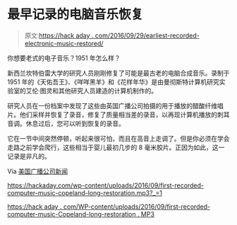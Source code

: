 # 最早记录的电脑音乐恢复

> 原文:[https://hack aday . com/2016/09/29/earliest-recorded-electronic-music-restored/](https://hackaday.com/2016/09/29/earliest-recorded-electronic-music-restored/)

你想要老式的电子音乐？1951 年怎么样？

新西兰坎特伯雷大学的研究人员刚刚修复了可能是最古老的电脑合成音乐。录制于 1951 年的《天佑吾王》、《咩咩黑羊》和《花样年华》是由曼彻斯特计算机研究实验室的艾伦·图灵和其他研究人员建造的计算机制作的。

研究人员在一份档案中发现了这些由英国广播公司拍摄的用于播放的醋酸纤维唱片。他们采样并恢复了录音，修复了质量相当差的录音，以再现计算机播放的刺耳音调。休息过后，您可以听到恢复的录音。

它在一节中间突然停顿，听起来很可怕，而且在高音上走调了。但是你必须在学会走路之前学会爬行，这些相当于婴儿最初几步的 8 毫米胶片。正因为如此，这一记录是非凡的。

Via [美国广播公司新闻](http://www.abc.net.au/news/2016-09-26/researchers-restore-first-ever-computer-music-recording/7878014)

 <https://hackaday.com/wp-content/uploads/2016/09/first-recorded-computer-music-copeland-long-restoration.mp3?_=1>

[https://hack aday . com/WP-content/uploads/2016/09/first-recorded-computer-music-Copeland-long-restoration . MP3](https://hackaday.com/wp-content/uploads/2016/09/first-recorded-computer-music-copeland-long-restoration.mp3)